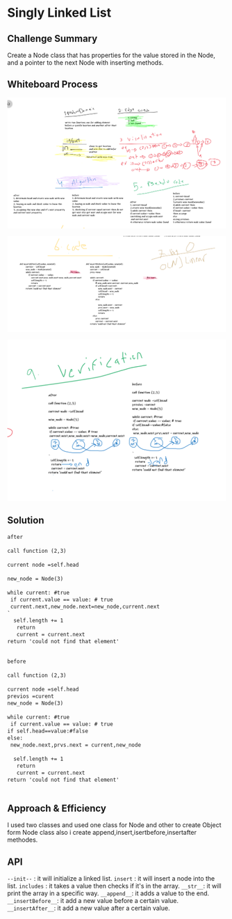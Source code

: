 # Singly Linked List


## Challenge Summary
Create a Node class that has properties for the value stored in the Node, and a pointer to the next Node with inserting methods.
## Whiteboard Process
![ll-insertions](linked_list/ll-insertions1.PNG)

![ll-insertions](linked_list/ll-insertions2.PNG)

![ll-insertions](linked_list/ll-insertions3.PNG)
## Solution

```
after 

call function (2,3)

current node =self.head

new_node = Node(3)  

while current: #true
 if current.value == value: # true                                     
 current.next,new_node.next=new_node,current.next
`
  self.length += 1
   return
   current = current.next
return 'could not find that element'
 
```

```
before

call function (2,3)

current node =self.head
previos =curent
new_node = Node(3)  

while current: #true
 if current.value == value: # true 
if self.head==value:#false
else: 
 new_node.next,prvs.next = current,new_node 

  self.length += 1
   return
   current = current.next
return 'could not find that element'
  
```




## Approach & Efficiency
I used two classes and used one class for Node and other to create Object form Node class also i create append,insert,isertbefore,insertafter methodes.

## API

`--init--` : it will initialize a linked list.
`insert` : it will insert a node into the list.
`includes` : it takes a value then checks if it's in the array.
`__str__`: it will print the array in a specific way.
`__append__`: it adds a value to the end.
`__insertBefore__`: it add a new value before a certain value.
`__insertAfter__`: it add a new value after a certain value.

